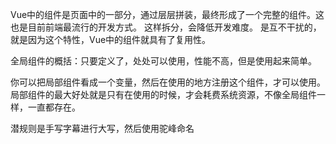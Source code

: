 Vue中的组件是页面中的一部分，通过层层拼装，最终形成了一个完整的组件。这也是目前前端最流行的开发方式。
这样拆分，会降低开发难度。
<count />是互不干扰的，就是因为这个特性，Vue中的组件就具有了复用性。

全局组件的概括：只要定义了，处处可以使用，性能不高，但是使用起来简单。

你可以把局部组件看成一个变量，然后在使用的地方注册这个组件，才可以使用。局部组件的最大好处就是只有在使用的时候，才会耗费系统资源，不像全局组件一样，一直都存在。

潜规则是手写字幕进行大写，然后使用驼峰命名